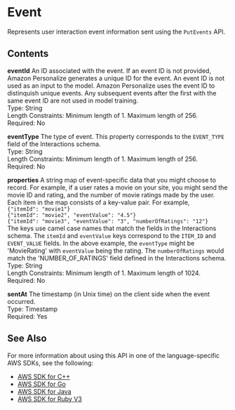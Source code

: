 # Event<a name="API_UBS_Event"></a>

Represents user interaction event information sent using the `PutEvents` API\.

## Contents<a name="API_UBS_Event_Contents"></a>

 **eventId**   <a name="personalize-Type-UBS_Event-eventId"></a>
An ID associated with the event\. If an event ID is not provided, Amazon Personalize generates a unique ID for the event\. An event ID is not used as an input to the model\. Amazon Personalize uses the event ID to distinquish unique events\. Any subsequent events after the first with the same event ID are not used in model training\.  
Type: String  
Length Constraints: Minimum length of 1\. Maximum length of 256\.  
Required: No

 **eventType**   <a name="personalize-Type-UBS_Event-eventType"></a>
The type of event\. This property corresponds to the `EVENT_TYPE` field of the Interactions schema\.  
Type: String  
Length Constraints: Minimum length of 1\. Maximum length of 256\.  
Required: No

 **properties**   <a name="personalize-Type-UBS_Event-properties"></a>
A string map of event\-specific data that you might choose to record\. For example, if a user rates a movie on your site, you might send the movie ID and rating, and the number of movie ratings made by the user\.  
Each item in the map consists of a key\-value pair\. For example,  
 `{"itemId": "movie1"}`   
 `{"itemId": "movie2", "eventValue": "4.5"}`   
 `{"itemId": "movie3", "eventValue": "3", "numberOfRatings": "12"}`   
The keys use camel case names that match the fields in the Interactions schema\. The `itemId` and `eventValue` keys correspond to the `ITEM_ID` and `EVENT_VALUE` fields\. In the above example, the `eventType` might be 'MovieRating' with `eventValue` being the rating\. The `numberOfRatings` would match the 'NUMBER\_OF\_RATINGS' field defined in the Interactions schema\.  
Type: String  
Length Constraints: Minimum length of 1\. Maximum length of 1024\.  
Required: No

 **sentAt**   <a name="personalize-Type-UBS_Event-sentAt"></a>
The timestamp \(in Unix time\) on the client side when the event occurred\.  
Type: Timestamp  
Required: Yes

## See Also<a name="API_UBS_Event_SeeAlso"></a>

For more information about using this API in one of the language\-specific AWS SDKs, see the following:
+  [AWS SDK for C\+\+](https://docs.aws.amazon.com/goto/SdkForCpp/personalize-events-2018-03-22/Event) 
+  [AWS SDK for Go](https://docs.aws.amazon.com/goto/SdkForGoV1/personalize-events-2018-03-22/Event) 
+  [AWS SDK for Java](https://docs.aws.amazon.com/goto/SdkForJava/personalize-events-2018-03-22/Event) 
+  [AWS SDK for Ruby V3](https://docs.aws.amazon.com/goto/SdkForRubyV3/personalize-events-2018-03-22/Event) 